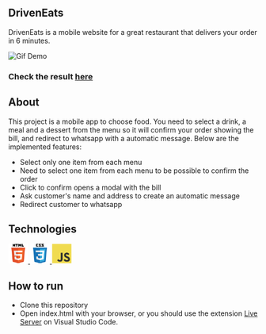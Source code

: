 ## DrivenEats

DrivenEats is a mobile website for a great restaurant that delivers your order in 6 minutes.

![Gif Demo](https://user-images.githubusercontent.com/85591297/150881001-940eb2ab-fefb-4d33-80ea-32cd47d6664f.gif)

### Check the result [here](https://leonardo-otero390.github.io/DrivenEats/)

## About

This project is a mobile app to choose food.
You need to select a drink, a meal and a dessert from the menu so it will confirm your order showing the bill, and redirect to whatsapp with a automatic message.
Below are the implemented features:

* Select only one item from each menu
* Need to select one item from each menu to be possible to confirm the order
* Click to confirm opens a modal with the bill
* Ask customer's name and address to create an automatic message
* Redirect customer to whatsapp

## Technologies

<a title="HTML" href="https://www.w3.org/html/" target="_blank" rel="noreferrer"> 
    <img src="https://raw.githubusercontent.com/devicons/devicon/master/icons/html5/html5-original-wordmark.svg" alt="html5" width="40" height="40"/> 
</a>
<a title="CSS" href="https://www.w3schools.com/css/" target="_blank" rel="noreferrer"> 
    <img src="https://raw.githubusercontent.com/devicons/devicon/master/icons/css3/css3-original-wordmark.svg" alt="css3" width="40" height="40"/> 
</a>
<a title="JavaScript" href="https://developer.mozilla.org/en-US/docs/Web/JavaScript" target="_blank" rel="noreferrer"> 
    <img src="https://raw.githubusercontent.com/devicons/devicon/master/icons/javascript/javascript-original.svg" alt="javascript" width="40" height="40"/> 
</a>

## How to run

- Clone this repository
- Open index.html with your browser, or you should use the extension [Live Server](https://marketplace.visualstudio.com/items?itemName=ritwickdey.LiveServer) on Visual Studio Code.

